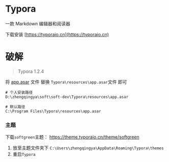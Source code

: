 # Typora

一款 Markdown 编辑器和阅读器

下载安装 [https://typoraio.cn](https://typoraio.cn)

# 破解

> Typora 1.2.4

将 [app.asar](app.asar) 文件 替换 `Typora\resources\app.asar`文件 即可

```
# 个人安装路径
D:\zhengqingya\soft\soft-dev\Typora\resources\app.asar

# 默认路径
C:\Program Files\Typora\resources\app.asar
```

### 主题

下载`softgreen`主题： https://theme.typoraio.cn/theme/softgreen

1. 放至主题文件夹下 `C:\Users\zhengqingya\AppData\Roaming\Typora\themes`
2. 重启`Typora`